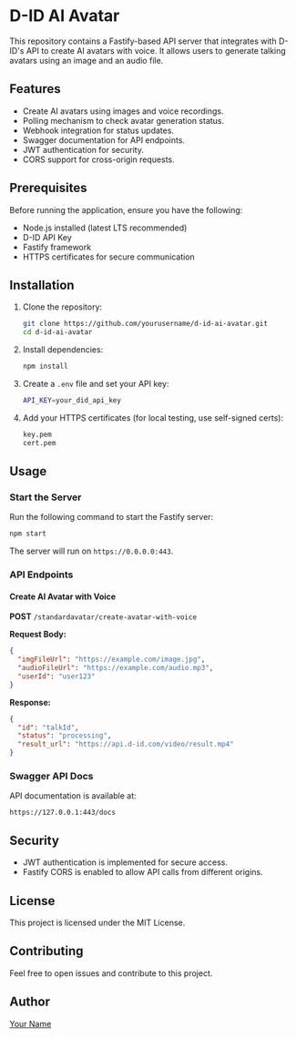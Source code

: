 # D-ID AI Avatar

This repository contains a Fastify-based API server that integrates with D-ID's API to create AI avatars with voice. It allows users to generate talking avatars using an image and an audio file.

## Features

- Create AI avatars using images and voice recordings.
- Polling mechanism to check avatar generation status.
- Webhook integration for status updates.
- Swagger documentation for API endpoints.
- JWT authentication for security.
- CORS support for cross-origin requests.

## Prerequisites

Before running the application, ensure you have the following:

- Node.js installed (latest LTS recommended)
- D-ID API Key
- Fastify framework
- HTTPS certificates for secure communication

## Installation

1. Clone the repository:
   ```sh
   git clone https://github.com/yourusername/d-id-ai-avatar.git
   cd d-id-ai-avatar
   ```
2. Install dependencies:
   ```sh
   npm install
   ```
3. Create a `.env` file and set your API key:
   ```sh
   API_KEY=your_did_api_key
   ```
4. Add your HTTPS certificates (for local testing, use self-signed certs):
   ```sh
   key.pem
   cert.pem
   ```

## Usage

### Start the Server

Run the following command to start the Fastify server:

```sh
npm start
```

The server will run on `https://0.0.0.0:443`.

### API Endpoints

#### Create AI Avatar with Voice

**POST** `/standardavatar/create-avatar-with-voice`

**Request Body:**

```json
{
  "imgFileUrl": "https://example.com/image.jpg",
  "audioFileUrl": "https://example.com/audio.mp3",
  "userId": "user123"
}
```

**Response:**

```json
{
  "id": "talkId",
  "status": "processing",
  "result_url": "https://api.d-id.com/video/result.mp4"
}
```

### Swagger API Docs

API documentation is available at:

```
https://127.0.0.1:443/docs
```

## Security

- JWT authentication is implemented for secure access.
- Fastify CORS is enabled to allow API calls from different origins.

## License

This project is licensed under the MIT License.

## Contributing

Feel free to open issues and contribute to this project.

## Author

[Your Name](https://github.com/yourusername)

